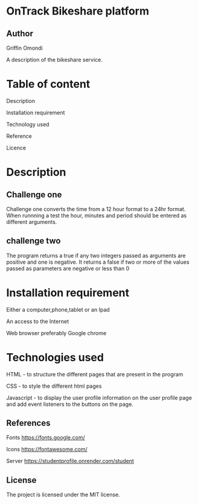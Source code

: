 # OnTrack Bikeshare platform

## Author
Griffin Omondi

A description of the bikeshare service.
# Table of content
Description

Installation requirement

Technology used

Reference

Licence

# Description
## Challenge one
Challenge one converts the time from a 12 hour format to a 24hr format. When runnning a test the hour, minutes and period should be entered as different arguments. 

## challenge two
The program returns a true if any two integers passed as arguments are positive and one is negative. It returns a false if two or more of the values passed as parameters are negative or less than 0

# Installation requirement
Either a computer,phone,tablet or an Ipad

An access to the Internet

Web browser preferably Google chrome

# Technologies used
HTML - to structure the different pages that are present in the program

CSS - to style the different html pages

Javascript - to display the user profile information on the user profile page and add event listeners to the buttons on the page.


## References
Fonts https://fonts.google.com/

Icons https://fontawesome.com/

Server https://studentprofile.onrender.com/student


## License
The project is licensed under the MIT license.


